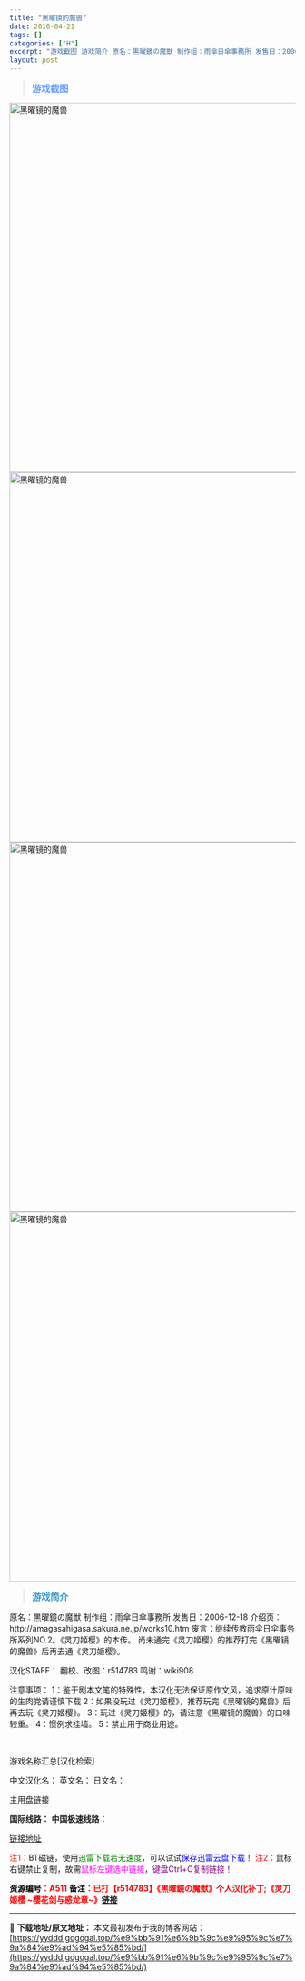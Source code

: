 ```yaml
---
title: "黑曜镜的魔兽"
date: 2016-04-21
tags: []
categories: ["H"]
excerpt: "游戏截图 游戏简介 原名：黒曜鏡の魔獣 制作组：雨傘日傘事務所 发售日：2006-12-18 介绍页：http://amagasahigasa.sakura.ne.jp/works10.htm 废言：继续传教雨伞日伞事务所系列NO.2。《灵刀姬樱》的本传。 尚未通完《灵刀姬樱》的推荐打完《黑曜镜的魔&hellip;"
layout: post
---
```


<div>
<blockquote><b><span style="font-size: 12pt; color: #6699ff;">游戏截图</span></b></blockquote>
<div><img title="点击放大" src="https://yyddd.gogogal.top/wp-content/uploads/2025/04/20250429_6811019e20760.webp" alt="黑曜镜的魔兽" width="650" /></div>
<div><img title="点击放大" src="https://yyddd.gogogal.top/wp-content/uploads/2025/04/20250429_6811019f9123c.webp" alt="黑曜镜的魔兽" width="650" /></div>
<div><img title="点击放大" src="https://yyddd.gogogal.top/wp-content/uploads/2025/04/20250429_681101a0e6224.webp" alt="黑曜镜的魔兽" width="650" /></div>
<div><img title="点击放大" src="https://yyddd.gogogal.top/wp-content/uploads/2025/04/20250429_681101a25c17f.webp" alt="黑曜镜的魔兽" width="650" /></div>
<blockquote><b><span style="font-size: 12pt; color: #3399cc;">游戏简介</span></b></blockquote>
<div>原名：黒曜鏡の魔獣
制作组：雨傘日傘事務所
发售日：2006-12-18
介绍页：http://amagasahigasa.sakura.ne.jp/works10.htm
废言：继续传教雨伞日伞事务所系列NO.2。《灵刀姬樱》的本传。
尚未通完《灵刀姬樱》的推荐打完《黑曜镜的魔兽》后再去通《灵刀姬樱》。

汉化STAFF：
翻校、改图：r514783
鸣谢：wiki908

注意事项：
1：鉴于剧本文笔的特殊性，本汉化无法保证原作文风，追求原汁原味的生肉党请谨慎下载
2：如果没玩过《灵刀姬樱》，推荐玩完《黑曜镜的魔兽》后再去玩《灵刀姬樱》。
3：玩过《灵刀姬樱》的，请注意《黑曜镜的魔兽》的口味较重。
4：惯例求挂墙。
5：禁止用于商业用途。</div>
&nbsp;

游戏名称汇总[汉化检索]

中文汉化名：
英文名：
日文名：
</div>
<div class="panel panel-primary">
<div class="panel-heading">主用盘链接</div>
<div class="panel-body">

<b>国际线路：</b>
<b>中国极速线路：</b>

<!--wechatfans start-->

<a href="https://pan.xunlei.com/s/VORVON-Cddp-cf7WskFvEVkaA1?pwd=abey#">链接地址</a>

<!--wechatfans end-->
<span style="color: #ff0000;">注1：</span>BT磁链，使用<span style="color: #008000;">迅雷下载若无速度</span>，可以试试<span style="color: #0000ff;">保存迅雷云盘下载！</span>
<span style="color: #ff0000;">注2：</span>鼠标右键禁止复制，故需<span style="color: #ff00ff;">鼠标左键选中链接</span>，<span style="color: #800080;">键盘Ctrl+C复制链接！</span>

</div>
<div class="panel-footer"><span style="color: #ff0000;"><b><span style="color: #000000;">资源编号</span>：A511</b></span>
<span style="color: #ff0000;"><b><span style="color: #000000;">备注</span>：已打【r514783】《黒曜鏡の魔獣》个人汉化补丁;《灵刀姬樱 ~樱花剑与惑龙章~》<a href="https://yyddd.gogogal.top/%e7%81%b5%e5%88%80%e5%a7%ac%e6%a8%b1-%e6%a8%b1%e8%8a%b1%e5%89%91%e4%b8%8e%e6%83%91%e9%be%99%e7%ab%a0/" target="_blank" rel="noopener">链接</a></b></span></div>
</div>

---
📖 **下载地址/原文地址：** 本文最初发布于我的博客网站：[https://yyddd.gogogal.top/%e9%bb%91%e6%9b%9c%e9%95%9c%e7%9a%84%e9%ad%94%e5%85%bd/](https://yyddd.gogogal.top/%e9%bb%91%e6%9b%9c%e9%95%9c%e7%9a%84%e9%ad%94%e5%85%bd/)
